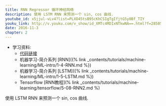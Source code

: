 ```yaml
---
title: RNN Regressor 循环神经网络
description: 使用 LSTM RNN 来预测一个 sin, cos 曲线. 
youtube_id: x5jjul-vLv4?list=PLXO45tsB95cKhCSIgTgIfjtG5y0Bf_TIY
youku_link: http://v.youku.com/v_show/id_XMTc4MDIxNTkwNA==.html?f=28505797&o=1 
date: 2016-11-3
chapter: 2
---
```

* 学习资料:
  * [代码链接](https://github.com/MorvanZhou/tutorials/blob/master/kerasTUT/8-RNN_LSTM_Regressor_example.py)
  * 机器学习-简介系列 [RNN]({% link _contents/tutorials/machine-learning/ML-intro/1-4-RNN.md %})
  * 机器学习-简介系列 [LSTM]({% link _contents/tutorials/machine-learning/ML-intro/1-5-LSTM.md %})
  * Tensorflow [RNN教程](% link _contents/tutorials/machine-learning/tensorflow/5-08-RNN2.md %)
  
使用 LSTM RNN 来预测一个 sin, cos 曲线. 

